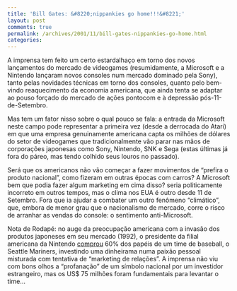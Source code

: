 ```yaml
---
title: 'Bill Gates: &#8220;nippankies go home!!!&#8221;'
layout: post
comments: true
permalink: /archives/2001/11/bill-gates-nippankies-go-home.html
categories:
---
```

A imprensa tem feito um certo estardalhaço em torno dos novos lançamentos do mercado de videogames (resumidamente, a Microsoft e a Nintendo lançaram novos consoles num mercado dominado pela Sony), tanto pelas novidades técnicas em torno dos consoles, quanto pelo bem-vindo reaquecimento da economia americana, que ainda tenta se adaptar ao pouso forçado do mercado de ações pontocom e à depressão pós-11-de-Setembro.

Mas tem um fator nisso sobre o qual pouco se fala: a entrada da Microsoft neste campo pode representar a primeira vez (desde a derrocada do Atari) em que uma empresa genuinamente americana capta os milhões de dólares do setor de videogames que tradicionalmente vão parar nas mãos de corporações japonesas como Sony, Nintendo, SNK e Sega (estas últimas já fora do páreo, mas tendo colhido seus louros no passado).

Será que os americanos não vão começar a fazer movimentos de &#8220;prefira o produto nacional&#8221;, como fizeram em outras épocas com carros? A Microsoft bem que podia fazer algum marketing em cima disso? seria politicamente incorreto em outros tempos, mas o clima nos EUA é outro desde 11 de Setembro. Fora que ia ajudar a combater um outro fenômeno &#8220;climático&#8221;, que, embora de menor grau que o nacionalismo de mercado, corre o risco de arranhar as vendas do console: o sentimento anti-Microsoft.

Nota de Rodapé: no auge da preocupação americana com a invasão dos produtos japoneses em seu mercado (1992), o presidente da filial americana da Nintendo <a href=http://www.geocities.com/Colosseum/Field/3477/safe/ >comprou</a> 60% dos papéis de um time de baseball, o Seattle Mariners, investindo uma dinheirama numa paixão pessoal misturada com tentativa de &#8220;marketing de relações&#8221;. A imprensa não viu com bons olhos a &#8220;profanação&#8221; de um símbolo nacional por um investidor estrangeiro, mas os US$ 75 milhões foram fundamentais para levantar o time&#8230;